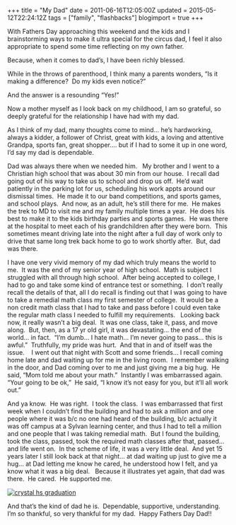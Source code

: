 +++
title = "My Dad"
date = 2011-06-16T12:05:00Z
updated = 2015-05-12T22:24:12Z
tags = ["family", "flashbacks"]
blogimport = true 
+++

With Fathers Day approaching this weekend and the kids and I brainstorming ways to make it ultra special for the circus dad, I feel it also appropriate to spend some time reflecting on my own father. 

Because, when it comes to dad’s, I have been richly blessed.&#160; 

While in the throws of parenthood, I think many a parents wonders, “Is it making a difference?&#160; Do my kids even notice?”&#160; 

And the answer is a resounding “Yes!”

Now a mother myself as I look back on my childhood, I am so grateful, so deeply grateful for the relationship I have had with my dad.&#160; 

As I think of my dad, many thoughts come to mind… he’s hardworking, always a kidder, a follower of Christ, great with kids, a loving and attentive Grandpa, sports fan, great shopper…. but if I had to some it up in one word, I’d say my dad is dependable.&#160; 

Dad was always there when we needed him.&#160;&#160; My brother and I went to a Christian high school that was about 30 min from our house.&#160; I recall dad going out of his way to take us to school and drop us off.&#160; He’d wait patiently in the parking lot for us, scheduling his work appts around our dismissal times.&#160; He made it to our band competitions, and sports games, and school plays.&#160; And now, as an adult, he’s still there for me.&#160; He makes the trek to MD to visit me and my family multiple times a year.&#160; He does his best to make it to the kids birthday parties and sports games.&#160; He was there at the hospital to meet each of his grandchildren after they were born.&#160; This sometimes meant driving late into the night after a full day of work only to drive that same long trek back home to go to work shortly after.&#160; But, dad was there.&#160; 

I have one very vivid memory of my dad which truly means the world to me.&#160; It was the end of my senior year of high school.&#160; Math is subject I struggled with all through high school.&#160; After being accepted to college, I had to go and take some kind of entrance test or something.&#160; I don’t really recall the details of that, all I do recall is finding out that I was going to have to take a remedial math class my first semester of college.&#160; It would be a non credit math class that I had to take and pass before I could even take the regular math class I needed to fulfill my requirements.&#160;&#160; Looking back now, it really wasn’t a big deal.&#160; It was one class, take it, pass, and move along.&#160; But, then, as a 17 yr old girl, it was devastating… the end of the world… in fact.&#160; “I’m dumb… I hate math… I’m never going to pass… this is awful.”&#160; Truthfully, my pride was hurt.&#160; And that in and of itself was the issue.&#160;&#160;&#160; I went out that night with Scott and some friends… I recall coming home late and dad waiting up for me in the living room.&#160; I remember walking in the door, and Dad coming over to me and just giving me a big hug.&#160; He said, “Mom told me about your math.”&#160; Instantly I was embarrassed again.&#160;&#160; “Your going to be ok,”&#160; He said, “I know it’s not easy for you, but it’ll all work out.” 

And ya know.&#160; He was right.&#160; I took the class.&#160; I was embarrassed that first week when I couldn’t find the building and had to ask a million and one people where it was b/c no one had heard of the building, b/c actually it was off campus at a Sylvan learning center, and thus I had to tell a million and one people that I was taking remedial math.&#160; But I found the building, took the class, passed, took the required math classes after that, passed… and life went on.&#160; In the scheme of life, it was a very little deal.&#160; And yet 15 years later I still look back at that night… at dad waiting up just to give me a hug… at Dad letting me know he cared, he understood how I felt, and ya know what it was a big deal.&#160;&#160; Because it illustrates yet again, that dad was there.&#160; He cared.&#160; He supported me.&#160; 

[![crystal hs graduation](https://latc.s3.amazonaws.com/wp-content/uploads/2011/06/crystal-hs-graduation.jpg "crystal hs graduation")](https://latc.s3.amazonaws.com/wp-content/uploads/2011/06/crystal-hs-graduation.jpg)

And that’s the kind of dad he is.&#160; Dependable, supportive, understanding.&#160;&#160; I’m so thankful, so very thankful for my dad.&#160; Happy Fathers Day Dad!!
